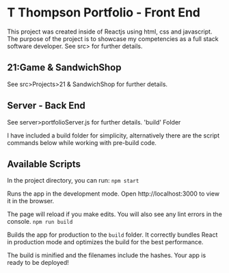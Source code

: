 # T Thompson Portfolio - Front End

This project was created inside of Reactjs using html, css and javascript. The purpose of the project is to showcase my competencies as a full stack software developer. See src> for further details.
## 21:Game & SandwichShop

See src>Projects>21 & SandwichShop for further details.
## Server - Back End

See server>portfolioServer.js for further details.
'build' Folder

I have included a build folder for simplicity, alternatively there are the script commands below while working with pre-build code.
## Available Scripts

In the project directory, you can run:
`npm start`

Runs the app in the development mode.
Open http://localhost:3000 to view it in the browser.

The page will reload if you make edits.
You will also see any lint errors in the console.
`npm run build`

Builds the app for production to the `build` folder.
It correctly bundles React in production mode and optimizes the build for the best performance.

The build is minified and the filenames include the hashes.
Your app is ready to be deployed!
